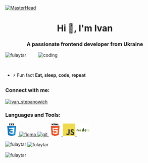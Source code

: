 [![MasterHead](https://mir-s3-cdn-cf.behance.net/project_modules/fs/54b6c068097599.5b50bca476b9b.gif)](https://fulaytar.io)
<h1 align="center">Hi 👋, I'm Ivan</h1>
<h3 align="center">A passionate frontend developer from Ukraine</h3>
<img align="right" alt="coding" width="400" src="https://ruya.studio/assets/images/dev.webp">

<p align="left"> <img src="https://komarev.com/ghpvc/?username=fulaytar&label=Profile%20views&color=0e75b6&style=flat" alt="fulaytar" /> </p>

<p align="left"> <a href="https://twitter.com/" target="blank"><img src="https://img.shields.io/twitter/follow/?logo=twitter&style=for-the-badge" alt="" /></a> </p>

- ⚡ Fun fact **Eat, sleep, code, repeat**

<h3 align="left">Connect with me:</h3>
<p align="left">
<a href="https://instagram.com/ivan_stepanowich" target="blank"><img align="center" src="https://raw.githubusercontent.com/rahuldkjain/github-profile-readme-generator/master/src/images/icons/Social/instagram.svg" alt="ivan_stepanowich" height="30" width="40" /></a>
</p>

<h3 align="left">Languages and Tools:</h3>
<p align="left"> <a href="https://www.w3schools.com/css/" target="_blank" rel="noreferrer"> <img src="https://raw.githubusercontent.com/devicons/devicon/master/icons/css3/css3-original-wordmark.svg" alt="css3" width="40" height="40"/> </a> <a href="https://www.figma.com/" target="_blank" rel="noreferrer"> <img src="https://www.vectorlogo.zone/logos/figma/figma-icon.svg" alt="figma" width="40" height="40"/> </a> <a href="https://git-scm.com/" target="_blank" rel="noreferrer"> <img src="https://www.vectorlogo.zone/logos/git-scm/git-scm-icon.svg" alt="git" width="40" height="40"/> </a> <a href="https://www.w3.org/html/" target="_blank" rel="noreferrer"> <img src="https://raw.githubusercontent.com/devicons/devicon/master/icons/html5/html5-original-wordmark.svg" alt="html5" width="40" height="40"/> </a> <a href="https://developer.mozilla.org/en-US/docs/Web/JavaScript" target="_blank" rel="noreferrer"> <img src="https://raw.githubusercontent.com/devicons/devicon/master/icons/javascript/javascript-original.svg" alt="javascript" width="40" height="40"/> </a> <a href="https://nodejs.org" target="_blank" rel="noreferrer"> <img src="https://raw.githubusercontent.com/devicons/devicon/master/icons/nodejs/nodejs-original-wordmark.svg" alt="nodejs" width="40" height="40"/> </a> </p>

<p><img align="left" src="https://github-readme-stats.vercel.app/api/top-langs?username=fulaytar&show_icons=true&locale=en&layout=compact" alt="fulaytar" /></p>

<p>&nbsp;<img align="center" src="https://github-readme-stats.vercel.app/api?username=fulaytar&show_icons=true&locale=en" alt="fulaytar" /></p>

<p><img align="center" src="https://github-readme-streak-stats.herokuapp.com/?user=fulaytar&" alt="fulaytar" /></p>



